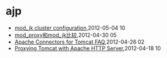 # ajp
* [mod_jk cluster configuration](/2012/2012-05-04-mod_jk-cluster-configuration),2012-05-04 10
* [mod_proxy和mod_jk比较](/2012/2012-04-30-mod_proxy-and-cmod_jk),2012-04-30 05
* [Apache Connectors for Tomcat FAQ](/2012/2012-04-26-apache-connectors-for-tomcat),2012-04-26 02
* [Proxying Tomcat with Apache HTTP Server](/2012/2012-04-18-proxying-tomcat-with-apache-http-server),2012-04-18 10
